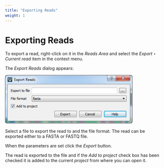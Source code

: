 ```yaml
---
title: "Exporting Reads"
weight: 1
---
```



# Exporting Reads

To export a read, right-click on it in the _Reads Area_ and select the _Export ‣ Current read_ item in the context menu.

The _Export Reads_ dialog appears:


![](/images/65929841/65929842.png)

Select a file to export the read to and the file format. The read can be exported either to a FASTA or FASTQ file.

When the parameters are set click the _Export_ button.

The read is exported to the file and if the _Add to project_ check box has been checked it is added to the current _project_ from where you can _open_ it.
